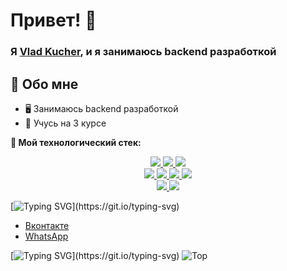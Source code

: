 # Привет! 👋

### Я <a href="vk.com/c_o_d_e_r" target="_blank">Vlad Kucher</a>, и я занимаюсь backend разработкой

## :book: Обо мне  
- 🖥 Занимаюсь backend разработкой
- 💼 Учусь на 3 курсе

**🔧 Мой технологический стек:** 
<p align="center">
  <a href="https://html.com/">
    <img src="https://img.shields.io/badge/HTML-E34F26?style=for-the-badge&logo=HTML5&logoColor=white">
  </a>
  <a href="https://www.w3schools.com/css/">
    <img src="https://img.shields.io/badge/CSS-1572B6?style=for-the-badge&logo=CSS3&logoColor=white">
  </a>
  <a href="https://www.javascript.com/">
    <img src="https://img.shields.io/badge/JavaScript-323330?style=for-the-badge&logo=javascript&logoColor=F7DF1E">
  </a>
  <br>
  <a href="https://nodejs.org/en/">
    <img src="https://img.shields.io/badge/NODE.JS-339933?style=for-the-badge&logo=Node.js&logoColor=white">
  </a>
  <a href="https://www.json.org/json-en.html">
    <img src="https://img.shields.io/badge/JSON-000000?style=for-the-badge&logo=JSON&logoColor=white">
  </a>
  <a href="https://code.visualstudio.com/">
    <img src="https://img.shields.io/badge/VS%20Code-007ACC?&style=for-the-badge&logo=visual-studio-code&logoColor=white">
  </a>
  <a href="https://www.google.com/intl/en_in/chrome/">
    <img src="https://img.shields.io/badge/google%20chrome-4285F4?&style=for-the-badge&logo=google%20chrome&logoColor=white">
  </a>
  <br>
  <a href="https://expressjs.com/">
    <img src="https://img.shields.io/badge/express.js-000000?&style=for-the-badge&logo=Express&logoColor=white">
  </a>
  <a href="https://www.mongodb.com/">
    <img src="https://img.shields.io/badge/mongodb-3a7c4a.svg?logo=mongodb">
  </a>
  
</p>
 
   
   
[![Typing SVG](https://readme-typing-svg.herokuapp.com?color=%2336BCF7&lines=Связь+со+мной:)](https://git.io/typing-svg)  
- [Вконтакте](vk.com/c_o_d_e_r)
- [WhatsApp](https://wa.me/79854280745)

[![Typing SVG](https://readme-typing-svg.herokuapp.com?color=%2336BCF7&lines=Используемые+языки:)](https://git.io/typing-svg)  
![Top](https://github-readme-stats.vercel.app/api/top-langs/?username=vlador15)  
